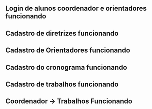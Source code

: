 ## Login de alunos coordenador e orientadores funcionando

## Cadastro de diretrizes funcionando

## Cadastro de Orientadores funcionando

## Cadastro do cronograma funcionando

## Cadastro de trabalhos funcionando 

## Coordenador -> Trabalhos Funcionando
